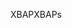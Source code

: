 <span data-ttu-id="d0f19-101">XBAP</span><span class="sxs-lookup"><span data-stu-id="d0f19-101">XBAPs</span></span>
